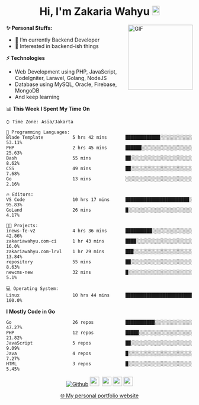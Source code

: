 <h1 align="center">Hi, I'm Zakaria Wahyu <img src="https://github.com/TheDudeThatCode/TheDudeThatCode/blob/master/Assets/Hi.gif" width="20px" height="25px"></h1>

<img align="right" alt="GIF" height="175px" src="https://www.nayakapratama.co.id/wp-content/uploads/2019/07/Website-Maintenance.gif" />

**✨ Personal Stuffs:**
- 🔭 I’m currently Backend Developer
- 🌱 Interested in backend-ish things

**⚡ Technologies**
- Web Development using PHP, JavaScript, CodeIgniter, Laravel, Golang, NodeJS
- Database using MySQL, Oracle, Firebase, MongoDB
- And keep learning

<!--START_SECTION:waka-->
📊 **This Week I Spent My Time On** 

```text
⌚︎ Time Zone: Asia/Jakarta

💬 Programming Languages: 
Blade Template           5 hrs 42 mins       █████████████░░░░░░░░░░░░   53.11% 
PHP                      2 hrs 45 mins       ██████░░░░░░░░░░░░░░░░░░░   25.63% 
Bash                     55 mins             ██░░░░░░░░░░░░░░░░░░░░░░░   8.62% 
CSS                      49 mins             ██░░░░░░░░░░░░░░░░░░░░░░░   7.68% 
Go                       13 mins             ░░░░░░░░░░░░░░░░░░░░░░░░░   2.16%

🔥 Editors: 
VS Code                  10 hrs 17 mins      ████████████████████████░   95.83% 
GoLand                   26 mins             █░░░░░░░░░░░░░░░░░░░░░░░░   4.17%

🐱‍💻 Projects: 
inews-fe-v2              4 hrs 36 mins       ██████████░░░░░░░░░░░░░░░   42.86% 
zakariawahyu.com-ci      1 hr 43 mins        ████░░░░░░░░░░░░░░░░░░░░░   16.0% 
zakariawahyu.com-lrvl    1 hr 29 mins        ███░░░░░░░░░░░░░░░░░░░░░░   13.84% 
repository               55 mins             ██░░░░░░░░░░░░░░░░░░░░░░░   8.63% 
newcms-new               32 mins             █░░░░░░░░░░░░░░░░░░░░░░░░   5.1%

💻 Operating System: 
Linux                    10 hrs 44 mins      █████████████████████████   100.0%

```

**I Mostly Code in Go** 

```text
Go                       26 repos            ███████████░░░░░░░░░░░░░░   47.27% 
PHP                      12 repos            █████░░░░░░░░░░░░░░░░░░░░   21.82% 
JavaScript               5 repos             ██░░░░░░░░░░░░░░░░░░░░░░░   9.09% 
Java                     4 repos             █░░░░░░░░░░░░░░░░░░░░░░░░   7.27% 
HTML                     3 repos             █░░░░░░░░░░░░░░░░░░░░░░░░   5.45%

```



<!--END_SECTION:waka-->

<p align="center">
<a href="https://github.com/zakariawahyu" target="_blank"><img alt="Github" src="https://img.shields.io/badge/GitHub-%2312100E.svg?&style=for-the-badge&logo=Github&logoColor=white" /></a>
<a href="https://www.twitter.com/_zakariawahyu"><img src="https://img.shields.io/badge/twitter-%231DA1F2.svg?&style=for-the-badge&logo=twitter&logoColor=white" height=25></a> 
<a href="https://www.linkedin.com/in/zakariawahyu"><img src="https://img.shields.io/badge/linkedin-%230077B5.svg?&style=for-the-badge&logo=linkedin&logoColor=white" height=25></a> 
<a href="https://www.instagram.com/_zakariawahyu"><img src="https://img.shields.io/badge/instagram-%23E4405F.svg?&style=for-the-badge&logo=instagram&logoColor=white" height=25></a>
<a href="https://medium.com/@zakariawahyu"><img src="https://img.shields.io/badge/Medium-12100E?style=for-the-badge&logo=medium&logoColor=white" height=25></a>
</p>
<p align="center"><a href="https://www.zakariawahyu.com" target="_blank">🌐 My personal portfolio website</a></p>
